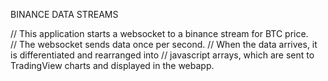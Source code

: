 BINANCE DATA STREAMS

// This application starts a websocket to a binance stream for BTC price.  
// The websocket sends data once per second.
// When the data arrives, it is differentiated and rearranged into 
// javascript arrays, which are sent to TradingView charts and displayed in the webapp.  